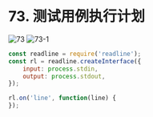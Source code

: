 # 73. 测试用例执行计划
![73](/images/od/73.png)
![73-1](/images/od/73-1.png)

```js
const readline = require('readline');
const rl = readline.createInterface({
    input: process.stdin,
    output: process.stdout,
});

rl.on('line', function(line) {
});
```

